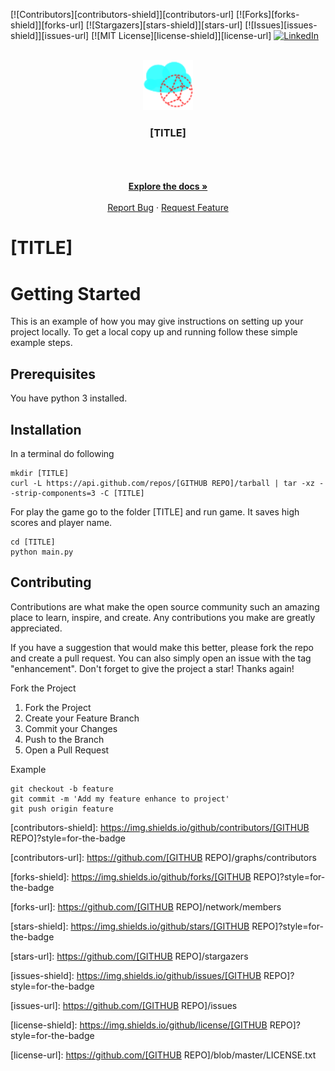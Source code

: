 [![Contributors][contributors-shield]][contributors-url]
[![Forks][forks-shield]][forks-url]
[![Stargazers][stars-shield]][stars-url]
[![Issues][issues-shield]][issues-url]
[![MIT License][license-shield]][license-url]
[![LinkedIn][linkedin-shield]][linkedin-url]
<!-- REPLACE -->
<!-- [TITLE] -->
<!-- [GITHUB REPO] -->

<!-- PROJECT LOGO -->
<br />
<div align="center">
    <a href="https://github.com/[GITHUB REPO]">
        <img src="images/logo.png" alt="Logo" width="80" height="80">
    </a>
    <h3 align="center">[TITLE]</h3>
    <p align="center">
    <!-- PROJECT DESCRIPTION -->
    <br />
    <br />
    <!-- PROJECT SCREENSHOTS -->
    <!--
    <a href="https://github.com/[GITHUB REPO]/blob/main/images/screenshot01.png">
        <img src="images/screenshot01.png" alt="screenshot" width="120" height="120">
    </a>
    -->
    <br />
    <a href="https://github.com/[GITHUB REPO]"><strong>Explore the docs »</strong></a>
    <br />
    <br />
    <a href="https://github.com/[GITHUB REPO]/issues/new?labels=bug&template=bug-report---.md">Report Bug</a>
    ·
    <a href="https://github.com/[GITHUB REPO]/issues/new?labels=enhancement&template=feature-request---.md">Request Feature</a>

  </p>
</div>

# [TITLE]

<!-- PROJECT DESCRIPTION -->

# Getting Started

This is an example of how you may give instructions on setting up your project locally. To get a local copy up and
running follow these simple example steps.

## Prerequisites

You have python 3 installed.

## Installation

In a terminal do following

```console
mkdir [TITLE]
curl -L https://api.github.com/repos/[GITHUB REPO]/tarball | tar -xz --strip-components=3 -C [TITLE]
```

For play the game go to the folder [TITLE] and run game.
It saves high scores and player name.

```commandline
cd [TITLE]
python main.py
```

## Contributing

Contributions are what make the open source community such an amazing place to learn, inspire, and create. Any
contributions you make are greatly appreciated.

If you have a suggestion that would make this better, please fork the repo and create a pull request. You can also
simply open an issue with the tag "enhancement". Don't forget to give the project a star! Thanks again!

Fork the Project

<ol>
    <li>Fork the Project</li>
    <li>Create your Feature Branch</li>
    <li>Commit your Changes</li>
    <li>Push to the Branch</li>
    <li>Open a Pull Request</li>
</ol>

Example

```commandline
git checkout -b feature
git commit -m 'Add my feature enhance to project'
git push origin feature
```

<!-- MARKDOWN LINKS & IMAGES -->
<!-- https://www.markdownguide.org/basic-syntax/#reference-style-links -->

[contributors-shield]: https://img.shields.io/github/contributors/[GITHUB REPO]?style=for-the-badge

[contributors-url]: https://github.com/[GITHUB REPO]/graphs/contributors

[forks-shield]: https://img.shields.io/github/forks/[GITHUB REPO]?style=for-the-badge

[forks-url]: https://github.com/[GITHUB REPO]/network/members

[stars-shield]: https://img.shields.io/github/stars/[GITHUB REPO]?style=for-the-badge

[stars-url]: https://github.com/[GITHUB REPO]/stargazers

[issues-shield]: https://img.shields.io/github/issues/[GITHUB REPO]?style=for-the-badge

[issues-url]: https://github.com/[GITHUB REPO]/issues

[license-shield]: https://img.shields.io/github/license/[GITHUB REPO]?style=for-the-badge

[license-url]: https://github.com/[GITHUB REPO]/blob/master/LICENSE.txt

[linkedin-shield]: https://img.shields.io/badge/-LinkedIn-black.svg?style=for-the-badge&logo=linkedin&colorB=555

[linkedin-url]: https://www.linkedin.com/in/jens-tirsvad-nielsen-13b795b9/
